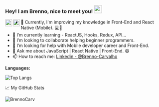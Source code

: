 ### Hey! I am Brenno, nice to meet you! <img src="https://media.giphy.com/media/hvRJCLFzcasrR4ia7z/giphy.gif" width="25px">
<a href="https://www.linkedin.com/in/brenno-c-54b51a1a3/">
  <img align="left" alt="Brenno's LinkedIn" width="22px" src="https://raw.githubusercontent.com/peterthehan/peterthehan/master/assets/linkedin.svg" />
</a>
<a href="https://open.spotify.com/user/m53jlw64ysng38bldm8oxeqjm">
  <img align="left" alt="Brenno's Spotify" width="22px" src="https://raw.githubusercontent.com/peterthehan/peterthehan/master/assets/spotify.svg" />
</a> 




- 🔭 Currently, I'm improving my knowledge in Front-End and React Native (Mobile). 💻📱
- 🌱 I’m currently learning - ReactJS, Hooks, Redux, API...
- 👯 I’m looking to collaborate helping beginner programmers.
- 🤔 I’m looking for help with Mobile developer career and Front-End.
- 💬 Ask me about JavaScript | React Native | Front-End. 😄
- 📫 How to reach me: [Linkedin - @Brenno-Carvalho](https://www.linkedin.com/in/brenno-c-54b51a1a3//)

**Languages:** 

![Top Langs](https://github-readme-stats.vercel.app/api/top-langs/?username=BrennoCarv&theme=gotham)

📈 My GitHub Stats
<p align="left"> <img src="https://github-readme-stats.vercel.app/api?username=BrennoCarv&show_icons=true&theme=gotham" alt="BrennoCarv" />
